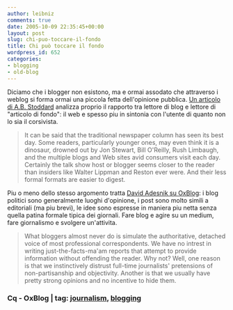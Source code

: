 ```yaml
---
author: leibniz
comments: true
date: 2005-10-09 22:35:45+00:00
layout: post
slug: chi-puo-toccare-il-fondo
title: Chi può toccare il fondo
wordpress_id: 652
categories:
- blogging
- old-blog
---
```


Diciamo che i blogger non esistono, ma e ormai assodato che attraverso i weblog si forma ormai una piccola fetta dell'opinione pubblica. [Un articolo di A.B. Stoddard](http://www.cq.com/public/stoddard.html) analizza proprio il rapporto tra lettore di blog e lettore di "articolo di fondo": il web e spesso piu in sintonia con l'utente di quanto non lo sia il corsivista.  




> It can be said that the traditional newspaper column has seen its best day. Some readers, particularly younger ones, may even think it is a dinosaur, drowned out by Jon Stewart, Bill O'Reilly, Rush Limbaugh, and the multiple blogs and Web sites avid consumers visit each day. Certainly the talk show host or blogger seems closer to the reader than insiders like Walter Lippman and Reston ever were. And their less formal formats are easier to digest.

   

Piu o meno dello stesso argomento tratta [David Adesnik su OxBlog](http://oxblog.blogspot.com/2005_10_02_oxblog_archive.html#112880995997410605): i blog politici sono generalmente luoghi d'opinione, i post sono molto simili a editoriali (ma piu brevi), le idee sono espresse in maniera piu netta senza quella patina formale tipica dei giornali. Fare blog e agire su un medium, fare giornalismo e svolgere un'attivita.  




> What bloggers almost never do is simulate the authoritative, detached voice of most professional correspondents. We have no intrest in writing just-the-facts-ma'am reports that attempt to provide information without offending the reader. Why not? Well, one reason is that we instinctively distrust full-time journalists' pretensions of non-partisanship and objectivity. Another is that we usually have pretty strong opinions and no incentive to hide them.

  

### Cq - OxBlog | tag: [journalism](http://www.technorati.com/tags/journalism), [blogging](http://www.technorati.com/tags/blogging)
